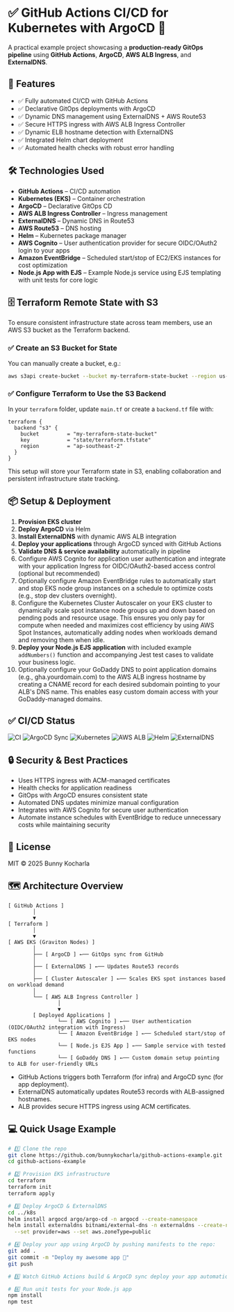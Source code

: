 # ✅ GitHub Actions CI/CD for Kubernetes with ArgoCD 🧮

A practical example project showcasing a **production-ready GitOps pipeline** using **GitHub Actions**, **ArgoCD**, **AWS ALB Ingress**, and **ExternalDNS**.

## 🚀 Features

- ✅ Fully automated CI/CD with GitHub Actions
- ✅ Declarative GitOps deployments with ArgoCD
- ✅ Dynamic DNS management using ExternalDNS + AWS Route53
- ✅ Secure HTTPS ingress with AWS ALB Ingress Controller
- ✅ Dynamic ELB hostname detection with ExternalDNS
- ✅ Integrated Helm chart deployment
- ✅ Automated health checks with robust error handling

## 🛠 Technologies Used

- **GitHub Actions** – CI/CD automation
- **Kubernetes (EKS)** – Container orchestration
- **ArgoCD** – Declarative GitOps CD
- **AWS ALB Ingress Controller** – Ingress management
- **ExternalDNS** – Dynamic DNS in Route53
- **AWS Route53** – DNS hosting
- **Helm** – Kubernetes package manager
- **AWS Cognito** – User authentication provider for secure OIDC/OAuth2 login to your apps
- **Amazon EventBridge** – Scheduled start/stop of EC2/EKS instances for cost optimization
- **Node.js App with EJS** – Example Node.js service using EJS templating with unit tests for core logic

## 🗄️ Terraform Remote State with S3

To ensure consistent infrastructure state across team members, use an AWS S3 bucket as the Terraform backend.

### ✅ Create an S3 Bucket for State

You can manually create a bucket, e.g.:

```bash
aws s3api create-bucket --bucket my-terraform-state-bucket --region us-east-1
```

### ✅ Configure Terraform to Use the S3 Backend

In your `terraform` folder, update `main.tf` or create a `backend.tf` file with:

```hcl
terraform {
  backend "s3" {
    bucket         = "my-terraform-state-bucket"
    key            = "state/terraform.tfstate"
    region         = "ap-southeast-2"
  }
}
```

This setup will store your Terraform state in S3, enabling collaboration and persistent infrastructure state tracking.

## 📦 Setup & Deployment

1. **Provision EKS cluster**  
2. **Deploy ArgoCD** via Helm
3. **Install ExternalDNS** with dynamic AWS ALB integration
4. **Deploy your applications** through ArgoCD synced with GitHub Actions
5. **Validate DNS & service availability** automatically in pipeline
6. Configure AWS Cognito for application user authentication and integrate with your application Ingress for OIDC/OAuth2-based access control (optional but recommended)
7. Optionally configure Amazon EventBridge rules to automatically start and stop EKS node group instances on a schedule to optimize costs (e.g., stop dev clusters overnight).
8. Configure the Kubernetes Cluster Autoscaler on your EKS cluster to dynamically scale spot instance node groups up and down based on pending pods and resource usage. This ensures you only pay for compute when needed and maximizes cost efficiency by using AWS Spot Instances, automatically adding nodes when workloads demand and removing them when idle.
9. **Deploy your Node.js EJS application** with included example `addNumbers()` function and accompanying Jest test cases to validate your business logic.
10. Optionally configure your GoDaddy DNS to point application domains (e.g., gha.yourdomain.com) to the AWS ALB ingress hostname by creating a CNAME record for each desired subdomain pointing to your ALB's DNS name. This enables easy custom domain access with your GoDaddy-managed domains.

## ✅ CI/CD Status

![CI](https://github.com/bunnykocharla/github-actions-example/actions/workflows/deploy.yml/badge.svg)
![ArgoCD Sync](https://img.shields.io/badge/ArgoCD-Synced-brightgreen?logo=argo)
![Kubernetes](https://img.shields.io/badge/Kubernetes-EKS-blue?logo=kubernetes)
![AWS ALB](https://img.shields.io/badge/Ingress-ALB-brightgreen?logo=amazon-aws)
![Helm](https://img.shields.io/badge/Helm-Enabled-blue?logo=helm)
![ExternalDNS](https://img.shields.io/badge/ExternalDNS-Active-success?logo=amazon-aws)

## 🔒 Security & Best Practices

- Uses HTTPS ingress with ACM-managed certificates
- Health checks for application readiness
- GitOps with ArgoCD ensures consistent state
- Automated DNS updates minimize manual configuration
- Integrates with AWS Cognito for secure user authentication
- Automate instance schedules with EventBridge to reduce unnecessary costs while maintaining security

## 📄 License

MIT © 2025 Bunny Kocharla

## 🗺 Architecture Overview

```
[ GitHub Actions ]
        │
        ▼
[ Terraform ]
        │
        ▼
[ AWS EKS (Graviton Nodes) ]
        │
        ├── [ ArgoCD ] ←── GitOps sync from GitHub
        │
        ├── [ ExternalDNS ] ←── Updates Route53 records
        │
        ├── [ Cluster Autoscaler ] ←── Scales EKS spot instances based on workload demand
        │
        └── [ AWS ALB Ingress Controller ]
                │
                ▼
        [ Deployed Applications ]
                └── [ AWS Cognito ] ←── User authentication (OIDC/OAuth2 integration with Ingress)
                └── [ Amazon EventBridge ] ←── Scheduled start/stop of EKS nodes
                └── [ Node.js EJS App ] ←── Sample service with tested functions
                └── [ GoDaddy DNS ] ←── Custom domain setup pointing to ALB for user-friendly URLs
```

- GitHub Actions triggers both Terraform (for infra) and ArgoCD sync (for app deployment).
- ExternalDNS automatically updates Route53 records with ALB-assigned hostnames.
- ALB provides secure HTTPS ingress using ACM certificates.

## 💻 Quick Usage Example

```bash
# 1️⃣ Clone the repo
git clone https://github.com/bunnykocharla/github-actions-example.git
cd github-actions-example

# 2️⃣ Provision EKS infrastructure
cd terraform
terraform init
terraform apply

# 3️⃣ Deploy ArgoCD & ExternalDNS
cd ../k8s
helm install argocd argo/argo-cd -n argocd --create-namespace
helm install externaldns bitnami/external-dns -n externaldns --create-namespace \
  --set provider=aws --set aws.zoneType=public

# 4️⃣ Deploy your app using ArgoCD by pushing manifests to the repo:
git add .
git commit -m "Deploy my awesome app 🚀"
git push

# 5️⃣ Watch GitHub Actions build & ArgoCD sync deploy your app automatically!

# 6️⃣ Run unit tests for your Node.js app
npm install
npm test
```
